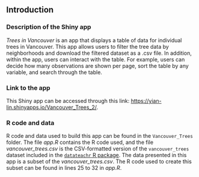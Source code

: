 ## Introduction

### Description of the Shiny app
*Trees in Vancouver* is an app that displays a table of data for individual trees in Vancouver. This app allows users to filter the tree data by neighborhoods and download the filtered dataset as a .csv file. In addition, within the app, users can interact with the table. For example, users can decide how many observations are shown per page, sort the table by any variable, and search through the table.

### Link to the app
This Shiny app can be accessed through this link: https://yian-lin.shinyapps.io/Vancouver_Trees_2/.

### R code and data
R code and data used to build this app can be found in the `Vancouver_Trees` folder. The file *app.R* contains the R code used, and the file *vancouver_trees.csv* is the CSV-formatted version of the `vancouver_trees` dataset included in the [`datateachr` R package](https://github.com/UBC-MDS/datateachr). The data presented in this app is a subset of the *vancouver_trees.csv*. The R code used to create this subset can be found in lines 25 to 32 in *app.R*.






